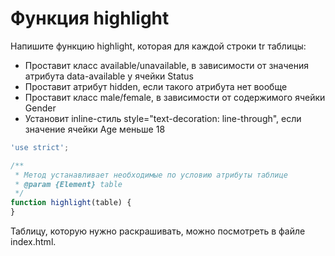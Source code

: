 # Функция highlight 

Напишите функцию highlight, которая для каждой строки tr таблицы:
- Проставит класс available/unavailable, в зависимости от значения атрибута data-available у ячейки Status
- Проставит атрибут hidden, если такого атрибута нет вообще
- Проставит класс male/female, в зависимости от содержимого ячейки Gender
- Установит inline-стиль style="text-decoration: line-through", если значение ячейки Age меньше 18

```js
'use strict';

/**
 * Метод устанавливает необходимые по условию атрибуты таблице
 * @param {Element} table
 */
function highlight(table) {
}
```

Таблицу, которую нужно раскрашивать, можно посмотреть в файле index.html.

